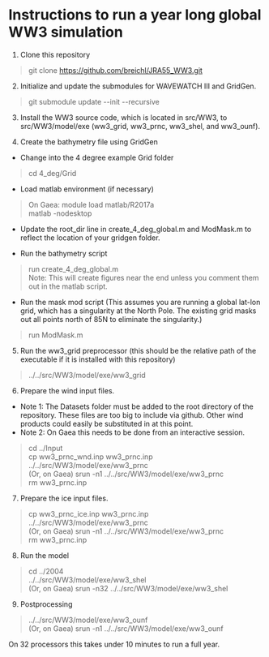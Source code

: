 # Instructions to run a year long global WW3 simulation

1. Clone this repository

>git clone https://github.com/breichl/JRA55_WW3.git

2. Initialize and update the submodules for WAVEWATCH III and GridGen.

>git submodule update --init --recursive

3. Install the WW3 source code, which is located in src/WW3, to src/WW3/model/exe (ww3_grid, ww3_prnc, ww3_shel, and ww3_ounf).

4. Create the bathymetry file using GridGen

- Change into the 4 degree example Grid folder

>cd 4_deg/Grid

- Load matlab environment (if necessary)

>On Gaea: module load matlab/R2017a  
         matlab -nodesktop

- Update the root_dir line in create_4_deg_global.m and ModMask.m to reflect the location of your gridgen folder.

- Run the bathymetry script

>run create_4_deg_global.m  
Note: This will create figures near the end unless you comment them out in the matlab script.

- Run the mask mod script (This assumes you are running a global lat-lon grid, which has a singularity at the North Pole. The existing grid masks out all points north of 85N to eliminate the singularity.)

>run ModMask.m

5. Run the ww3_grid preprocessor (this should be the relative path of the executable if it is installed with this repository)

>../../src/WW3/model/exe/ww3_grid

6. Prepare the wind input files. 

- Note 1: The Datasets folder must be added to the root directory of the repository.  These files are too big to include via github.  Other wind products could easily be substituted in at this point.
- Note 2: On Gaea this needs to be done from an interactive session.

>cd ../Input  
cp ww3_prnc_wnd.inp ww3_prnc.inp  
../../src/WW3/model/exe/ww3_prnc  
(Or, on Gaea) srun -n1 ../../src/WW3/model/exe/ww3_prnc  
rm ww3_prnc.inp  

7. Prepare the ice input files.

>cp ww3_prnc_ice.inp ww3_prnc.inp  
../../src/WW3/model/exe/ww3_prnc  
(Or, on Gaea) srun -n1 ../../src/WW3/model/exe/ww3_prnc  
rm ww3_prnc.inp  

8. Run the model

>cd ../2004  
../../src/WW3/model/exe/ww3_shel  
(Or, on Gaea) srun -n32 ../../src/WW3/model/exe/ww3_shel  

9. Postprocessing

>../../src/WW3/model/exe/ww3_ounf  
(Or, on Gaea) srun -n1 ../../src/WW3/model/exe/ww3_ounf  

On 32 processors this takes under 10 minutes to run a full year.
